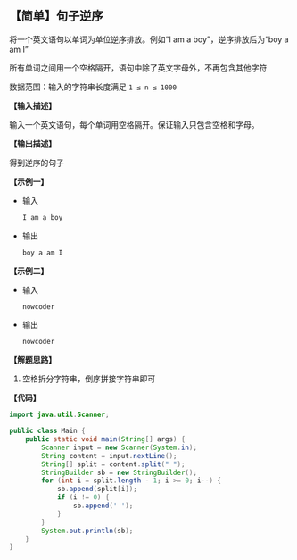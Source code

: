 
## 【简单】句子逆序

将一个英文语句以单词为单位逆序排放。例如“I am a boy”，逆序排放后为“boy a am I”

所有单词之间用一个空格隔开，语句中除了英文字母外，不再包含其他字符

数据范围：输入的字符串长度满足 `1 ≤ n ≤ 1000` 

**【输入描述】**

输入一个英文语句，每个单词用空格隔开。保证输入只包含空格和字母。

**【输出描述】**

得到逆序的句子

**【示例一】**

- 输入

  ```bash
  I am a boy
  ```
  
- 输出

  ```bash
  boy a am I
  ```

**【示例二】**

- 输入

  ```bash
  nowcoder
  ```
  
- 输出

  ```bash
  nowcoder
  ```

**【解题思路】**

1. 空格拆分字符串，倒序拼接字符串即可

**【代码】**

```java
import java.util.Scanner;

public class Main {
    public static void main(String[] args) {
        Scanner input = new Scanner(System.in);
        String content = input.nextLine();
        String[] split = content.split(" ");
        StringBuilder sb = new StringBuilder();
        for (int i = split.length - 1; i >= 0; i--) {
            sb.append(split[i]);
            if (i != 0) {
                sb.append(' ');
            }
        }
        System.out.println(sb);
    }
}

```